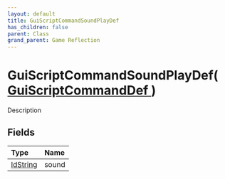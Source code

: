 ```yaml
---
layout: default
title: GuiScriptCommandSoundPlayDef
has_children: false
parent: Class
grand_parent: Game Reflection
---
```

# GuiScriptCommandSoundPlayDef( [ GuiScriptCommandDef ](/riftbreaker-wiki/docs/game-reflection/classes/gui_script_command_def/) )
Description 

## Fields

| Type | Name |
|:----------|:--------------|
| [IdString](/riftbreaker-wiki/docs/game-reflection/components/id_string/) | sound |

